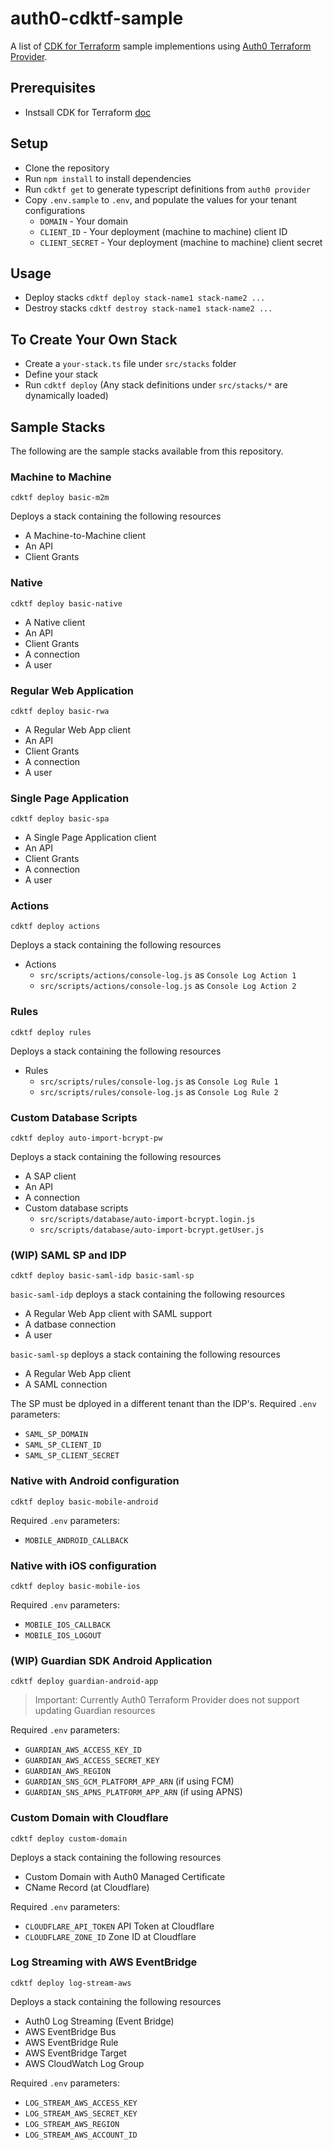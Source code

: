 # auth0-cdktf-sample

A list of [CDK for Terraform](https://www.terraform.io/cdktf) sample implementions using [Auth0 Terraform Provider](https://registry.terraform.io/providers/auth0/auth0/latest/docs).

## Prerequisites
- Instsall CDK for Terraform [doc](https://learn.hashicorp.com/tutorials/terraform/cdktf-install?in=terraform/cdktf)


## Setup
- Clone the repository
- Run `npm install` to install dependencies
- Run `cdktf get` to generate typescript definitions from `auth0 provider`
- Copy `.env.sample` to `.env`, and populate the values for your tenant configurations 
  - `DOMAIN` - Your domain
  - `CLIENT_ID` - Your deployment (machine to machine) client ID
  - `CLIENT_SECRET` - Your deployment (machine to machine) client secret

## Usage
- Deploy stacks `cdktf deploy stack-name1 stack-name2 ...`
- Destroy stacks `cdktf destroy stack-name1 stack-name2 ...`

## To Create Your Own Stack
- Create a `your-stack.ts` file under `src/stacks` folder
- Define your stack
- Run `cdktf deploy` (Any stack definitions under `src/stacks/*` are dynamically loaded)

## Sample Stacks
The following are the sample stacks available from this repository.

### Machine to Machine
```shell
cdktf deploy basic-m2m
```

Deploys a stack containing the following resources
- A Machine-to-Machine client
- An API
- Client Grants

### Native 
```shell
cdktf deploy basic-native
```

- A Native client
- An API
- Client Grants
- A connection
- A user

### Regular Web Application
```shell
cdktf deploy basic-rwa
```

- A Regular Web App client
- An API
- Client Grants
- A connection
- A user

### Single Page Application
```shell
cdktf deploy basic-spa
```

- A Single Page Application client
- An API
- Client Grants
- A connection
- A user

### Actions
```shell
cdktf deploy actions
```
Deploys a stack containing the following resources
- Actions
  - `src/scripts/actions/console-log.js` as `Console Log Action 1`
  - `src/scripts/actions/console-log.js` as `Console Log Action 2`

### Rules
```shell
cdktf deploy rules
```
Deploys a stack containing the following resources
- Rules
  - `src/scripts/rules/console-log.js` as `Console Log Rule 1`
  - `src/scripts/rules/console-log.js` as `Console Log Rule 2`

### Custom Database Scripts
```shell
cdktf deploy auto-import-bcrypt-pw
```
Deploys a stack containing the following resources
- A SAP client
- An API
- A connection
- Custom database scripts 
  - `src/scripts/database/auto-import-bcrypt.login.js`
  - `src/scripts/database/auto-import-bcrypt.getUser.js`

### (WIP) SAML SP and IDP
```shell
cdktf deploy basic-saml-idp basic-saml-sp
```
`basic-saml-idp` deploys a stack containing the following resources
- A Regular Web App client with SAML support
- A datbase connection
- A user

`basic-saml-sp` deploys a stack containing the following resources
- A Regular Web App client
- A SAML connection

The SP must be dployed in a different tenant than the IDP's.
Required `.env` parameters:
- `SAML_SP_DOMAIN`
- `SAML_SP_CLIENT_ID` 
- `SAML_SP_CLIENT_SECRET`

### Native with Android configuration
```shell
cdktf deploy basic-mobile-android
```

Required `.env` parameters:
- `MOBILE_ANDROID_CALLBACK`

### Native with iOS configuration
```shell
cdktf deploy basic-mobile-ios
```

Required `.env` parameters:
- `MOBILE_IOS_CALLBACK`
- `MOBILE_IOS_LOGOUT`


### (WIP) Guardian SDK Android Application
```shell
cdktf deploy guardian-android-app
```
> Important: Currently Auth0 Terraform Provider does not support updating Guardian resources

Required `.env` parameters:
- `GUARDIAN_AWS_ACCESS_KEY_ID`
- `GUARDIAN_AWS_ACCESS_SECRET_KEY` 
- `GUARDIAN_AWS_REGION` 
- `GUARDIAN_SNS_GCM_PLATFORM_APP_ARN` (if using FCM)
- `GUARDIAN_SNS_APNS_PLATFORM_APP_ARN` (if using APNS)

### Custom Domain with Cloudflare
```shell
cdktf deploy custom-domain
```
Deploys a stack containing the following resources
- Custom Domain with Auth0 Managed Certificate
- CName Record (at Cloudflare)

Required `.env` parameters:
- `CLOUDFLARE_API_TOKEN` API Token at Cloudflare
- `CLOUDFLARE_ZONE_ID` Zone ID at Cloudflare

### Log Streaming with AWS EventBridge
```shell
cdktf deploy log-stream-aws
```
Deploys a stack containing the following resources
- Auth0 Log Streaming (Event Bridge)
- AWS EventBridge Bus
- AWS EventBridge Rule
- AWS EventBridge Target
- AWS CloudWatch Log Group

Required `.env` parameters:
- `LOG_STREAM_AWS_ACCESS_KEY`
- `LOG_STREAM_AWS_SECRET_KEY`
- `LOG_STREAM_AWS_REGION`
- `LOG_STREAM_AWS_ACCOUNT_ID`